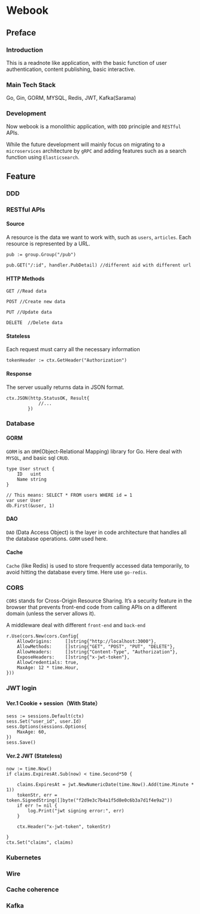 # Webook
## Preface

### Introduction
This is a readnote like application, with the basic function of user authentication, content publishing, basic interactive.

### Main Tech Stack
Go, Gin, GORM, MYSQL, Redis, JWT, Kafka(Sarama)

### Development
Now webook is a monolithic application, with `DDD` principle and `RESTful` APIs.

While the future development will mainly focus on migrating to a `microservices` architecture by `gRPC` and adding features such as a search function using `Elasticsearch`.

## Feature
### DDD
### RESTful APIs
#### Source
A resource is the data we want to work with, such as `users`, `articles`.
Each resource is represented by a URL.
    
    pub := group.Group("/pub")

	pub.GET("/:id", handler.PubDetail) //different aid with different url
#### HTTP Methods
    GET //Read data

    POST //Create new data

    PUT //Update data

    DELETE  //Delete data

#### Stateless
Each request must carry all the necessary information 

    tokenHeader := ctx.GetHeader("Authorization")


#### Response
The server usually returns data in JSON format.


    ctx.JSON(http.StatusOK, Result{
                //...
            })

### Database
#### GORM
`GORM` is an `ORM`(Object-Relational Mapping) library for Go. Here deal with `MYSQL`, and basic sql `CRUD`.

    type User struct {
        ID   uint
        Name string
    }

    // This means: SELECT * FROM users WHERE id = 1
    var user User
    db.First(&user, 1) 

#### DAO
`DAO` (Data Access Object) is the layer in code architecture that handles all the database operations. `GORM` used here.
#### Cache
`Cache` (like Redis) is used to store frequently accessed data temporarily, to avoid hitting the database every time. Here use `go-redis`.


### CORS

`CORS` stands for Cross-Origin Resource Sharing. It’s a security feature in the browser that prevents front-end code from calling APIs on a different domain (unless the server allows it).

A middleware deal with different `front-end` and `back-end`


    r.Use(cors.New(cors.Config{
        AllowOrigins:     []string{"http://localhost:3000"},
        AllowMethods:     []string{"GET", "POST", "PUT", "DELETE"},
        AllowHeaders:     []string{"Content-Type", "Authorization"},
        ExposeHeaders:    []string{"x-jwt-token"},
        AllowCredentials: true,
        MaxAge: 12 * time.Hour,
    }))


### JWT login
#### Ver.1 Cookie + session（With State）

	sess := sessions.Default(ctx)
	sess.Set("user_id", user.Id)
	sess.Options(sessions.Options{
		MaxAge: 60,
	})
	sess.Save()

#### Ver.2 JWT (Stateless)

    now := time.Now()
    if claims.ExpiresAt.Sub(now) < time.Second*50 {

        claims.ExpiresAt = jwt.NewNumericDate(time.Now().Add(time.Minute * 1))
        tokenStr, err = token.SignedString([]byte("f2d9e3c7b4a1f5d8e0c6b3a7d1f4e9a2"))
        if err != nil {
            log.Print("jwt signing error:", err)
        }

        ctx.Header("x-jwt-token", tokenStr)

    }
    ctx.Set("claims", claims)


### Kubernetes


### Wire


### Cache coherence

### Kafka



